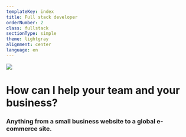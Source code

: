 ```yaml
---
templateKey: index
title: Full stack developer
orderNumber: 2
class: fullstack
sectionType: simple
theme: lightgray
alignment: center
language: en
---
```


<picture>
  <source srcset="/img/portrait.webp" type="image/webp">
  <img src="/img/portrait.png">
</picture>

# How can I help your team and your business?

### Anything from a small business website to a global e-commerce site.
